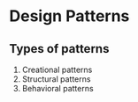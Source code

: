
# Design Patterns
## Types of patterns

1. Creational patterns
1. Structural patterns
1. Behavioral patterns
